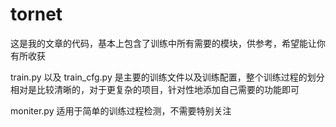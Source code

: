 # tornet
这是我的文章的代码，基本上包含了训练中所有需要的模块，供参考，希望能让你有所收获

train.py 以及 train_cfg.py 是主要的训练文件以及训练配置，整个训练过程的划分相对是比较清晰的，对于更复杂的项目，针对性地添加自己需要的功能即可

moniter.py 适用于简单的训练过程检测，不需要特别关注

